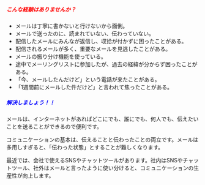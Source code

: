 ##### <span style="color: red;">こんな経験はありませんか？</span>

* メールは丁寧に書かないと行けないから面倒。
* メールで送ったのに、読まれていない、伝わっていない。
* 配信したメールにみんなが返信し、収拾が付かずに困ったことがある。
* 配信されるメールが多く、重要なメールを見逃したことがある。
* メールの振り分け機能を使っている。
* 途中でメーリングリストに参加したが、過去の経緯が分からず困ったことがある。
* 「今、メールしたんだけど」という電話が来たことがある。
* 「1週間前にメールした件だけど」と言われて焦ったことがある。

##### <span style="color: blue">解決しましょう！！</span>

メールは、インターネットがあればどこにでも、誰にでも、何人でも、伝えたいことを送ることができるので便利です。

コミュニケーションの基本は、伝えることと伝わったことの両立です。メールは多用しすぎると、「伝わった状態」とすることが難しくなります。

最近では、会社で使えるSNSやチャットツールがあります。社内はSNSやチャットツール、社外はメールと言ったように使い分けると、コミュニケーションの生産性が向上します。

